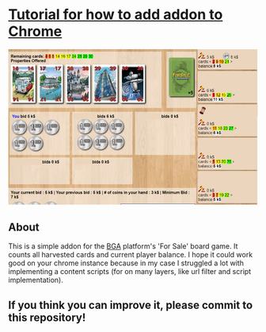 # [Tutorial for how to add addon to Chrome](https://developer.chrome.com/extensions/getstarted#manifest/)

![addon in game preview](https://github.com/przemekbok/forSaleHelper-Chrome/blob/master/promo.png)

## About

This is a simple addon for the [BGA](https://boardgamearena.com) platform's 'For
Sale' board game. It counts all harvested cards and current player balance.
I hope it could work good on your chrome instance because in my case I struggled a lot with implementing a content scripts (for on many layers, like url filter and script implementation).

## If you think you can improve it, please commit to this repository!
